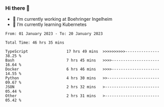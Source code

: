 ### Hi there 👋
- 🔭 I’m currently working at Boehringer Ingelheim
- 🌱 I’m currently learning Kubernetes

 
<!--START_SECTION:waka-->

```text
From: 01 January 2023 - To: 20 January 2023

Total Time: 46 hrs 35 mins

TypeScript                 17 hrs 49 mins  >>>>>>>>>>---------------   38.25 %
Bash                       7 hrs 45 mins   >>>>---------------------   16.64 %
Docker                     6 hrs 46 mins   >>>>---------------------   14.55 %
Python                     4 hrs 30 mins   >>-----------------------   09.67 %
JSON                       2 hrs 32 mins   >------------------------   05.44 %
Other                      2 hrs 31 mins   >------------------------   05.42 %
```

<!--END_SECTION:waka-->

 
